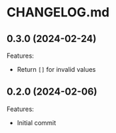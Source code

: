 # CHANGELOG.md

## 0.3.0 (2024-02-24)

Features:

  - Return `[]` for invalid values

## 0.2.0 (2024-02-06)

Features:

  - Initial commit
